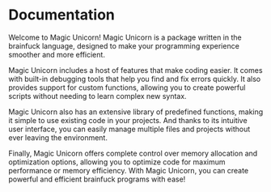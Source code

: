 # Documentation 

Welcome to Magic Unicorn! Magic Unicorn is a package written in the brainfuck language, designed to make your programming experience smoother and more efficient. 

Magic Unicorn includes a host of features that make coding easier. It comes with built-in debugging tools that help you find and fix errors quickly. It also provides support for custom functions, allowing you to create powerful scripts without needing to learn complex new syntax. 

Magic Unicorn also has an extensive library of predefined functions, making it simple to use existing code in your projects. And thanks to its intuitive user interface, you can easily manage multiple files and projects without ever leaving the environment. 

Finally, Magic Unicorn offers complete control over memory allocation and optimization options, allowing you to optimize code for maximum performance or memory efficiency. With Magic Unicorn, you can create powerful and efficient brainfuck programs with ease!
